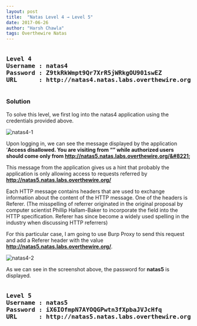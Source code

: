 ```yaml
---
layout: post
title:  "Natas Level 4 → Level 5"
date: 2017-06-26
author: "Harsh Chawla"
tags: Overthewire Natas
---
```

<pre><h3><b>Level 4
Username : natas4
Password : Z9tkRkWmpt9Qr7XrR5jWRkgOU901swEZ
URL      : http://natas4.natas.labs.overthewire.org</b></h3></pre>
### Solution

To solve this level, we first log into the natas4 application using the credentials provided above.

![natas4-1](https://securitytimes.files.wordpress.com/2017/06/c.png?w=663)

Upon logging in, we can see the message displayed by the application ‘**Access disallowed. You are visiting from “” while authorized users should come only from http://natas5.natas.labs.overthewire.org/&#8221;**

This message from the application gives us a hint that probably the application is only allowing access to requests referred by **http://natas5.natas.labs.overthewire.org/**

Each HTTP message contains headers that are used to exchange information about the content of the HTTP message. One of the headers is Referer. (The misspelling of referrer originated in the original proposal by computer scientist Phillip Hallam-Baker to incorporate the field into the HTTP specification. Referer has since become a widely used spelling in the industry when discussing HTTP referrers)

For this particular case, I am going to use Burp Proxy to send this request and add a Referer header with the value **http://natas5.natas.labs.overthewire.org/**.

![natas4-2](https://securitytimes.files.wordpress.com/2017/06/7-10-2017-3-24-08-pm.png?w=663)

As we can see in the screenshot above, the password for **natas5** is displayed.

<pre><h3><b>Level 5
Username : natas5
Password : iX6IOfmpN7AYOQGPwtn3fXpbaJVJcHfq
URL      : http://natas5.natas.labs.overthewire.org</b></h3></pre>

